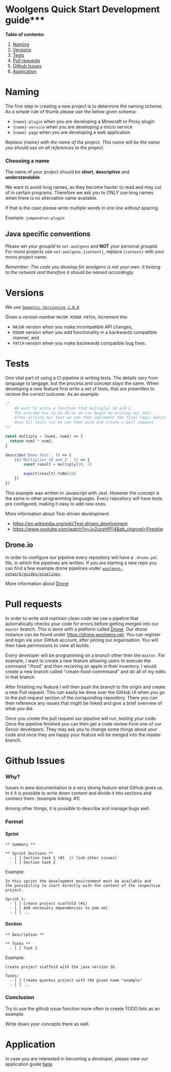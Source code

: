 # Woolgens Quick Start Development guide***

**Table of contents:**

1. [ Naming ](#naming)
2. [ Versions ](#version)
4. [ Tests ](#test)
3. [ Pull requests ](#pull)
4. [ Github Issues ](#issues)
5. [ Application ](#application)


<a name="naming"></a>
# Naming
The first step in creating a new project is to determine the naming scheme. As a simple rule of thumb please use the below given schema:

- `{name}-plugin` when you are developing a Minecraft or Proxy plugin
- `{name}-service` when you are developing a micro service
- `{name}-page` when you are developing a web application

_Replace {name} with the name of the project. This name will be the name you should use on all references to the project._

### Choosing a name
The name of your project should be **short**, **descriptive** and **understandable**.

We want to avoid long names, as they become harder to read and may cut of in certain programs. Therefore we ask you to _ONLY_ use long names
when there is no alternative name available. 

If that is the case please write multiple words in one line _without_ spacing.

Example: `jumpandrun-plugin`

## Java specific conventions
Please set your _groupId_ to `net.woolgens` and **NOT** your personal _groupId_.
For mono projects use `net.woolgens.{context}`, replace `{context}` with your mono project name.

_Remember: The code you develop for woolgens is not your own. It belong to the network and therefore it should be named accordingly._

<a name="version"></a>
# Versions

We use [`Semantic Versioning 2.0.0`](https://semver.org/)

Given a version number `MAJOR.MINOR.PATCH`, increment the:

- `MAJOR` version when you make incompatible API changes,
- `MINOR` version when you add functionality in a backwards compatible manner, and
- `PATCH` version when you make backwards compatible bug fixes.

<a name="test"></a>
# Tests

One vital part of using a CI pipeline is writing tests. The details vary from language to langage, but the process and concept stays the same. When developing
a new feature first write a set of tests, that are prewritten to recieve the correct outcome. As an example:

```js
/* 
    We want to write a function that multiplys 10 and 2.
    The outcome has to be 20 so we can begin by writing out test.
    After writing our test we can then implement the final logic behind the test. 
    Once all tests run we can then push and create a pull request.
*/

const multiply = (num1, num2) => {
  return num1 * num2;
}

describe('Demo Test', () => {
    it('Multiplies 10 and 2', () => {
        const result = multiply(10, 2)

        expect(result).toBe(20)
    })
})
```

This example was written in Javascript with Jest. However the concept is the same in other programming languages. Every repository will have tests pre configured,
making it easy to add new ones. 

More information about Test-driven development: 
- https://en.wikipedia.org/wiki/Test-driven_development
- https://www.youtube.com/watch?v=Jv2uxzhPFl4&ab_channel=Fireship

## Drone.io

In order to configure our pipeline every repository will have a `.drone.yml` file, in which the pipelines are written. If you are starting a new repo you can find
a few example drone pipelines under [`woolgens-network/guides/pipelines`](https://github.com/woolgens-network/guides/tree/master/pipelines). 

More information about [Drone](https://readme.drone.io/)

<a name="pull"></a>
# Pull requests

In order to write and maintain clean code we use a pipeline that automatically checks your code for errors before getting merged into our `master` branch.
This is done with a platform called [Drone](https://www.drone.io/). Our drone instance can be found under https://drone.woolgens.net. You can register and login
via your GitHub account, after joining our organisation. You will then have permissions to view all builds.

Every developer will be programming on a branch other then the `master`. For example, I want to create a new feature allowing users to execute the command "/food"
and then recieving an apple in their inventory. I would create a new branch called "create-food-commmand" and do all of my edits in that branch. 

After finishing my feature I will then push the branch to the origin and create a new Pull request. This can easily be done over the GitHub UI when you go to the
pull request section of the corisponding repository. There you can then reference any issues that might be linked and give a brief overview of what you did.

Once you create the pull request our pipeline will run, testing your code. Once the pipeline finished you can then get a code review from one of our
Senior developers. They may ask you to change some things about your code and once they are happy your feature will be merged into the master branch. 

<a name="issues"></a>
# Github Issues

### Why?

Issues in area documentation is a very strong feature what Github gives us.
In it it is possible to write down content and divide it into sections and connect them. (example linking: #1)

Among other things, it is possible to describe and manage bugs well.


### Format

#### Sprint

```
** Summary **

** Sprint Sections **
  - [ ] Section task 1 (#1  // link other issues)
  - [ ] Section task 2
```

Example:

```
In this sprint the development environment must be available and 
the possibility to start directly with the content of the respective project.

Sprint 1:
  - [ ] Create project scaffold (#1)
  - [ ] Add necessary dependencies to pom.xml
  - [ ] ...

```

#### Section
```
** Description **

** Tasks **
  - [ ] Task 1
```

Example:

```
Create project scaffold with the java version 16.

Tasks:
  - [ ] Create quarkus project with the given name "example"
  - [ ] ...

```

### Conclusion

Try to use the github issue function more often to create TODO lists as an example.

Write down your concepts there as well.

<a name="application"></a>
# Application

In case you are interested in becoming a developer, please view our application guide [here](https://github.com/woolgens-network/guides/tree/master/application).
